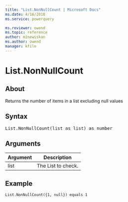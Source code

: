 ```yaml
---
title: "List.NonNullCount | Microsoft Docs"
ms.date: 4/16/2018
ms.service: powerquery

ms.reviewer: owend
ms.topic: reference
author: minewiskan
ms.author: owend
manager: kfile
---
```

# List.NonNullCount

  
## About  
Returns the number of items in a list excluding null values  
  
## Syntax

<pre>
List.NonNullCount(list as list) as number  
</pre>
  
## Arguments  
  
|Argument|Description|  
|------------|---------------|  
|list|The List to check.|  
  
## <a name="__goback"></a>Example  
  
```powerquery-m
List.NonNullCount({1, null}) equals 1  
```  
